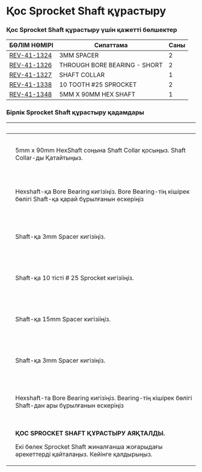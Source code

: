 # Қос Sprocket Shaft құрастыру

### Қос Sprocket Shaft құрастыру үшін қажетті бөлшектер

| **БӨЛІМ НӨМІРІ**                                        | **Сипаттама**                | **Саны** |
| ------------------------------------------------------- | ---------------------------- | -------- |
| [REV-41-1324](https://www.revrobotics.com/rev-41-1324/) | 3MM SPACER                   | 2        |
| [REV-41-1326](https://www.revrobotics.com/rev-41-1326/) | THROUGH BORE BEARING - SHORT | 2        |
| [REV-41-1327](https://www.revrobotics.com/rev-41-1327/) | SHAFT COLLAR                 | 1        |
| [REV-41-1338](https://www.revrobotics.com/rev-41-1338/) | 10 TOOTH #25 SPROCKET        | 2        |
| [REV-41-1348](https://www.revrobotics.com/rev-41-1338/) | 5MM X 90MM HEX SHAFT         | 1        |

### Бірлік Sprocket Shaft құрастыру қадамдары

| ​                                                                                                                                                                                                                                                                                                                         | ​                                                                                                                                                               |
| ------------------------------------------------------------------------------------------------------------------------------------------------------------------------------------------------------------------------------------------------------------------------------------------------------------------------- | --------------------------------------------------------------------------------------------------------------------------------------------------------------- |
| <p>​</p><p><img src="https://2589213514-files.gitbook.io/~/files/v0/b/gitbook-legacy-files/o/assets%2F-M5yw0n8IneF5-9ybLjT%2F-Me1lJL-7EfLD7N51ZaB%2F-Me1n2Q9gJTmGudf7Tyu%2FCDTv3_SS%20-%20Shaft%20Collar.svg?alt=media&#x26;token=c4d93d7a-fda4-4f65-907e-53cb5f1e48f7" alt="" data-size="original"></p><p>​</p>          | 5mm x 90mm HexShaft соңына Shaft Collar қосыңыз. Shaft Collar-ды Қатайтыңыз.                                                                                    |
| <p>​</p><p><img src="https://2589213514-files.gitbook.io/~/files/v0/b/gitbook-legacy-files/o/assets%2F-M5yw0n8IneF5-9ybLjT%2F-Me1lJL-7EfLD7N51ZaB%2F-Me1nerMvm19-uZEMZti%2FCDTv3_SS%20-%20Add%20Bearing%201.svg?alt=media&#x26;token=94a8b251-604d-4f32-88ab-9822761b68e9" alt="" data-size="original"></p><p>​</p>       | Hexshaft-қа Bore Bearing кигізіңіз. Bore Bearing-тің кішірек бөлігі Shaft-қа қарай бұрылғанын ескеріңіз                                                         |
| <p>​</p><p><img src="https://2589213514-files.gitbook.io/~/files/v0/b/gitbook-legacy-files/o/assets%2F-M5yw0n8IneF5-9ybLjT%2F-Me1lJL-7EfLD7N51ZaB%2F-Me1o7iVnNe6SPJ-GEbm%2FCDTv3_SS%20-%20Add%20spacer%201.svg?alt=media&#x26;token=43d07fff-d18a-4fc6-a0d7-d8c812588d36" alt="" data-size="original"></p><p>​</p>        | Shaft-қа 3mm Spacer кигізіңіз.                                                                                                                                  |
| <p>​</p><p><img src="https://2589213514-files.gitbook.io/~/files/v0/b/gitbook-legacy-files/o/assets%2F-M5yw0n8IneF5-9ybLjT%2F-Me1lJL-7EfLD7N51ZaB%2F-Me1oqtf1rDlw2C8AzS6%2FCDTv3_SS%20-%20Add%20Sprocket.svg?alt=media&#x26;token=fb372c3e-f434-439d-89bb-b0f36b24506d" alt="" data-size="original"></p><p>​</p>          | Shaft-қа 10 тісті # 25 Sprocket кигізііңіз.                                                                                                                     |
| <p>​</p><p><img src="https://2589213514-files.gitbook.io/~/files/v0/b/gitbook-legacy-files/o/assets%2F-M5yw0n8IneF5-9ybLjT%2F-Me1lJL-7EfLD7N51ZaB%2F-Me1rBo68ywngE1tdFHh%2FCDTv3_DS%20-%20Add%20Second%20Sprocket.svg?alt=media&#x26;token=a8df86e8-cc5b-41bb-a048-278864b2adcd" alt="" data-size="original"></p><p>​</p> | Shaft-қа 15mm Spacer кигізііңіз.                                                                                                                                |
| <p>​</p><p><img src="https://2589213514-files.gitbook.io/~/files/v0/b/gitbook-legacy-files/o/assets%2F-M5yw0n8IneF5-9ybLjT%2F-Me1lJL-7EfLD7N51ZaB%2F-Me1sHs-lqEl9PFGt4pW%2FCDTv3_DS%20-%20Add%20Spacer.svg?alt=media&#x26;token=a5212335-4f36-45c4-9f93-d6b54b801767" alt="" data-size="original"></p><p>​</p>            | Shaft-қа 3mm Spacer кигізіңіз.                                                                                                                                  |
| <p>​</p><p><img src="https://2589213514-files.gitbook.io/~/files/v0/b/gitbook-legacy-files/o/assets%2F-M5yw0n8IneF5-9ybLjT%2F-Me1lJL-7EfLD7N51ZaB%2F-Me1sg9vF6abUXYByET6%2FCDTv3_DS-%20Add%20Bushing.svg?alt=media&#x26;token=0aef77fb-5c1c-4ea3-a5f8-ce2e98d67da7" alt="" data-size="original"></p><p>​</p>              | Hexshaft-та Bore Bearing кигізіңіз. Bearing-тің кішірек бөлігі Shaft-дан ары бұрылғанын ескеріңіз                                                               |
| <p>​</p><p><img src="https://2589213514-files.gitbook.io/~/files/v0/b/gitbook-legacy-files/o/assets%2F-M5yw0n8IneF5-9ybLjT%2F-Me1lJL-7EfLD7N51ZaB%2F-Me1t2ItnmEBBNmRCkC_%2FCDTv3_DS%20Complete.svg?alt=media&#x26;token=a676100c-ba7f-44c1-8180-7cb0b5a7849b" alt="" data-size="original"></p><p>​</p>                    | <p><strong>ҚОС SPROCKET SHAFT ҚҰРАСТЫРУ АЯҚТАЛДЫ.</strong></p><p>Екі бөлек Sprocket Shaft жиналғанша жоғарыдағы әрекеттерді қайталаңыз. Кейінге қалдырыңыз.</p> |

